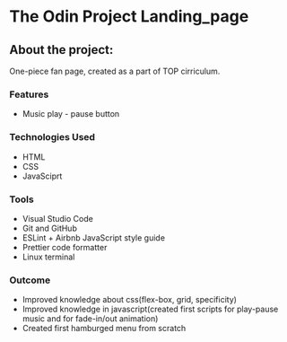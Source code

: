 # The Odin Project Landing_page
## About the project:
One-piece fan page, created as a part of TOP cirriculum.

### Features
* Music play - pause button

### Technologies Used
* HTML
* CSS
* JavaSciprt

### Tools
* Visual Studio Code
* Git and GitHub
* ESLint + Airbnb JavaScript style guide
* Prettier code formatter
* Linux terminal

### Outcome
* Improved knowledge about css(flex-box, grid, specificity)
* Improved knowledge in javascript(created first scripts for play-pause music and for fade-in/out animation)
* Created first hamburged menu from scratch
